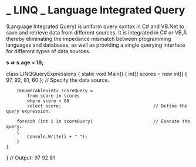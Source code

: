 # _ LINQ _ Language Integrated Query


<p>(Language Integrated Query) is uniform query syntax in C# and VB.Net to save and retrieve data from different sources. It is integrated in C# or VB,Â thereby eliminating the impedance mismatch between programming languages and databases, 
as well as providing a single querying interface for different types of data sources.</p>

<b> s => s.age > 18; </b>


class LINQQueryExpressions
{
    static void Main()
    {
        int[] scores = new int[] { 97, 92, 81, 60 };          // Specify the data source.

        IEnumerable<int> scoreQuery =
            from score in scores
            where score > 80
            select score;                                   // Define the query expression.

        foreach (int i in scoreQuery)                       // Execute the query.
        {
            Console.Write(i + " ");
        }            
    }
}
// Output: 97 92 81